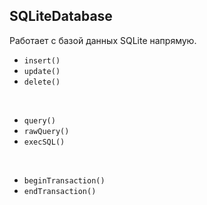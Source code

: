 ## SQLiteDatabase
Работает с базой данных SQLite напрямую.
<br>

* `insert()`&ensp;&ensp; 
* `update()`&ensp;&ensp;
* `delete()`&ensp;&ensp;

<!-- .element: class="fragment" data-fragment-index="1" -->

<br>

* `query()`&ensp;&ensp; 
* `rawQuery()`&ensp;&ensp; 
* `execSQL()`&ensp;&ensp; 

<!-- .element: class="fragment" data-fragment-index="2" --> 

<br>

* `beginTransaction()`
* `endTransaction()`

<!-- .element: class="fragment" data-fragment-index="3" --> 
